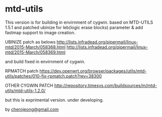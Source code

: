 # mtd-utils

This version is for building in envirnment of cygwin.
based on MTD-UTILS 1.5.1 and patched ubinize for leb(logic erase blocks) parameter & add fastmap support to image creation.

UBINIZE patch as belows
http://lists.infradead.org/pipermail/linux-mtd/2015-March/058368.html
http://lists.infradead.org/pipermail/linux-mtd/2015-March/058369.html

and build fixed in envirnment of cygwin.

RPMATCH patch
https://dev.openwrt.org/browser/packages/utils/mtd-utils/patches/010-fix-rpmatch.patch?rev=38300

OTHER CYGWIN PATCH
http://repository.timesys.com/buildsources/m/mtd-utils/mtd-utils-1.2.0/

but this is exprimental version. under developing.

by cherojeong@gmail.com



